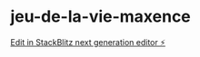 # jeu-de-la-vie-maxence

[Edit in StackBlitz next generation editor ⚡️](https://stackblitz.com/~/github.com/Yuliscqua/jeu-de-la-vie-maxence)